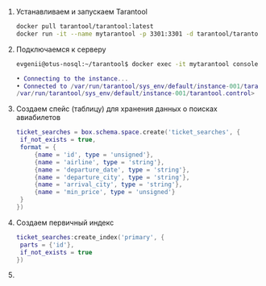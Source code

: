 1. Устанавливаем и запускаем Tarantool
   ```sh
   docker pull tarantool/tarantool:latest
   docker run -it --name mytarantool -p 3301:3301 -d tarantool/tarantool
   ```
2. Подключаемся к серверу
   ```sh
   evgenii@otus-nosql:~/tarantool$ docker exec -it mytarantool console
   ```
   ```lua
   • Connecting to the instance...
   • Connected to /var/run/tarantool/sys_env/default/instance-001/tarantool.control
   /var/run/tarantool/sys_env/default/instance-001/tarantool.control>
   ```
3. Создаем спейс (таблицу) для хранения данных о поисках авиабилетов
   ```lua
   ticket_searches = box.schema.space.create('ticket_searches', {
    if_not_exists = true,
    format = {
        {name = 'id', type = 'unsigned'},
        {name = 'airline', type = 'string'},
        {name = 'departure_date', type = 'string'},
        {name = 'departure_city', type = 'string'},
        {name = 'arrival_city', type = 'string'},
        {name = 'min_price', type = 'unsigned'}
    }
   })
   ```
4. Создаем первичный индекс
   ```lua
   ticket_searches:create_index('primary', {
    parts = {'id'},
    if_not_exists = true
   })
   ```
6. 

